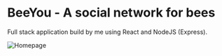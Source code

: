 # BeeYou - A social network for bees

Full stack application build by me using React and NodeJS (Express).

![Homepage](https://i.ibb.co/8KTFC8t/Bee-You-Homepage.png)